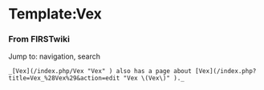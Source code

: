 # Template:Vex

### From FIRSTwiki

Jump to: navigation, search

    _[Vex](/index.php/Vex "Vex" ) also has a page about [Vex](/index.php?title=Vex_%28Vex%29&action=edit "Vex \(Vex\)" )._

